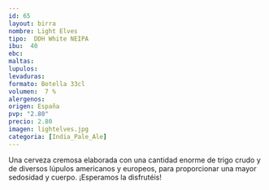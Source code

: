 ```yaml
--- 
id: 65
layout: birra
nombre: Light Elves
tipo:  DDH White NEIPA
ibu:  40
ebc:
maltas: 
lupulos: 
levaduras: 
formato: Botella 33cl
volumen:  7 %
alergenos: 
origen: España
pvp: "2.80"
precio: 2.80
imagen: lightelves.jpg
categoria: [India_Pale_Ale]
---
```


Una cerveza cremosa elaborada con una cantidad enorme de trigo crudo y de diversos lúpulos americanos y europeos, para proporcionar una mayor sedosidad y cuerpo.
¡Esperamos la disfrutéis!















